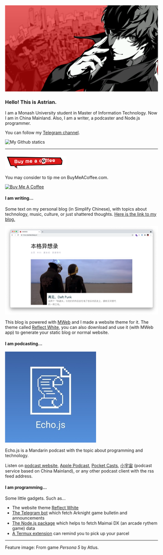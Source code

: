 ![Profile Image](profileimg.png)

### Hello! This is Astrian.

I am a Monash University student in Master of Information Technology. Now I am in China Mainland. Also, I am a writer, a podcaster and Node.js programmer.

You can follow my [Telegram channel](https://t.me/AstrianFM).

![My Github statics](https://github-readme-stats.vercel.app/api?username=Astrian&hide_border=true&show_icons=true)

<hr>

### <img src='sessiontitle-donate.png' alt='Buy me a coffee' width='40%'>

You may consider to tip me on BuyMeACoffee.com.

<a href="https://www.buymeacoffee.com/Astrian" target="_blank"><img src="https://cdn.buymeacoffee.com/buttons/default-orange.png" alt="Buy Me A Coffee" height="41" width="174"></a>

#### I am writing...

Some text on my personal blog (in Simplify Chinese), with topics about technology, music, culture, or just shattered thoughts. [Here is the link to my blog.](https://astrianzheng.cn)

![My Blog Screenshot](blog-screenshot.png)

This blog is powered with [MWeb](https://www.mweb.im/) and I made a website theme for it. The theme called [Reflect White](https://github.com/Astrian/reflect-white-mweb-theme), you can also download and use it (with MWeb app) to generate your static blog or normal website.

#### I am podcasting...

![Echo.js icon](echo-js-icon.jpg)

Echo.js is a Mandarin podcast with the topic about programming and technology.

Listen on [podcast website](https://www.echojspodcast.com/), [Apple Podcast](https://podcasts.apple.com/cn/podcast/echo-js/id1516139979), [Pocket Casts](https://pca.st/cvst15fy), [小宇宙](https://www.xiaoyuzhoufm.com/podcast/5ed33dcc418a84a046f579ec) (podcast service based on China Mainland), or any other podcast client with the rss feed address.

#### I am programming...

Some little gadgets. Such as...

- The website theme [Reflect White](https://github.com/Astrian/reflect-white-mweb-theme)
- [The Telegram bot](https://github.com/Astrian/ArkBulletinBot) which fetch Arknight game bulletin and announcements
- [The Node.js package](https://github.com/Astrian/mainetcn) which helps to fetch Maimai DX (an arcade rythem game) data
- [A Termux extension](https://github.com/Astrian/termux-deilveryreader) can remind you to pick up your parcel

----

Feature image: From game *Persona 5* by Atlus.